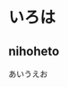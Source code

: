 <head>
  <meta name=”twitter:card” content=”summary“>
  <meta name=”twitter:site” content=”@kkhaiya“>
  <meta name=”twitter:title” content=”we-are-tentatively/in-correspondence“>
  <meta name=”twitter:description” content=”*************************************“>
  <meta name=”twitter:image” content=”*****“>
</head>

# いろは
## nihoheto
あいうえお

